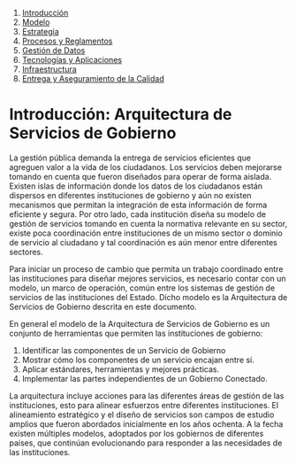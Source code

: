 1. [Introducción](#)
2. [Modelo](modelo.md)
3. [Estrategia](estrategia.md)
4. [Procesos y Reglamentos](procesos.md)
5. [Gestión de Datos ](datos.md)
6. [Tecnologías y Aplicaciones](tecnologia.md)
7. [Infraestructura](infraestructura.md)
8. [Entrega y Aseguramiento de la Calidad](calidad.md)


# Introducción: Arquitectura de Servicios de Gobierno

La gestión pública demanda la entrega de servicios eficientes que agreguen valor a la vida de los ciudadanos. Los servicios deben mejorarse tomando en cuenta que fueron diseñados para operar de forma aislada.  Existen islas de información donde los datos de los ciudadanos están dispersos en diferentes instituciones de gobierno y aún no existen mecanismos que permitan la integración de esta información de forma eficiente y segura. Por otro lado, cada institución diseña su modelo de gestión de servicios tomando en cuenta la normativa relevante en su sector, existe poca coordinación entre instituciones de un mismo sector o dominio de servicio al ciudadano y tal coordinación es aún menor entre diferentes sectores.

Para iniciar un proceso de cambio que permita un trabajo coordinado entre las instituciones para diseñar mejores servicios, es necesario contar con un modelo, un marco de operación, común entre los sistemas de gestión de servicios de las instituciones del Estado. Dicho modelo es la Arquitectura de Servicios de Gobierno descrita en este documento.

En general el modelo de la Arquitectura de Servicios de Gobierno es un conjunto de herramientas que permiten las instituciones de gobierno:
 
1.  Identificar las componentes de un Servicio de Gobierno
2.  Mostrar cómo los componentes de un servicio encajan entre sí.
3.  Aplicar estándares, herramientas y mejores prácticas.
4.  Implementar las partes independientes de un Gobierno Conectado.

La arquitectura incluye acciones para las diferentes áreas de gestión de las instituciones, esto para alinear esfuerzos entre diferentes instituciones. El alineamiento estratégico y el diseño de servicios son campos de estudio amplios que fueron abordados inicialmente en los años ochenta. A la fecha existen múltiples modelos, adoptados por los gobiernos de diferentes países, que continúan evolucionando para responder a las necesidades de las instituciones.
